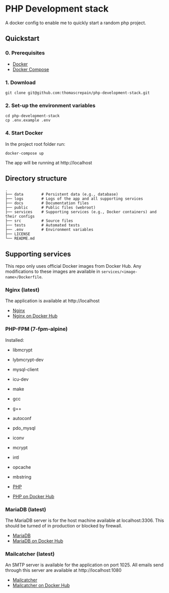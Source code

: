 # PHP Development stack
A docker config to enable me to quickly start a random php project. 

## Quickstart

### 0. Prerequisites

* [Docker](https://www.docker.com/products/overview)
* [Docker Compose](https://docs.docker.com/compose)

### 1. Download

```
git clone git@github.com:thomascrepain/php-development-stack.git
```

### 2. Set-up the environment variables

```
cd php-development-stack
cp .env.example .env
```

### 4. Start Docker

In the project root folder run:
```
docker-compose up
```

The app will be running at http://localhost

## Directory structure

    .
    ├── data        # Persistent data (e.g., database)
    ├── logs        # Logs of the app and all supporting services
    ├── docs        # Documentation files
    ├── public      # Public files (webroot)
    ├── services    # Supporting services (e.g., Docker containers) and their configs
    ├── src         # Source files
    ├── tests       # Automated tests
    ├── .env        # Environment variables 
    ├── LICENSE
    └── README.md

## Supporting services

This repo only uses official Docker images from Docker Hub. Any modifications to these images are available in `services/<image-name>/Dockerfile`.

### Nginx (latest)

The application is available at http://localhost

* [Nginx](https://www.nginx.com)
* [Nginx on Docker Hub](https://hub.docker.com/_/nginx/)

### PHP-FPM (7-fpm-alpine)

Installed:
* libmcrypt
* lybmcrypt-dev
* mysql-client
* icu-dev
* make
* gcc
* g++
* autoconf
* pdo_mysql
* iconv
* mcrypt
* intl
* opcache
* mbstring

* [PHP](http://php.net/)
* [PHP on Docker Hub](https://hub.docker.com/_/php/)

### MariaDB (latest)

The MariaDB server is for the host machine available at localhost:3306. This should be turned of in production or blocked by firewall.

* [MariaDB](https://mariadb.org/)
* [MariaDB on Docker Hub](https://hub.docker.com/_/mariadb/)

### Mailcatcher (latest)

An SMTP server is available for the application on port 1025. All emails send through this server are available at http://localhost:1080

* [Mailcatcher](https://mailcatcher.me/)
* [Mailcatcher on Docker Hub](https://hub.docker.com/r/sj26/mailcatcher/)
